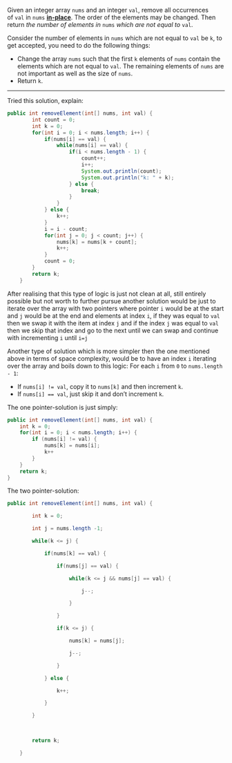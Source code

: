 Given an integer array `nums` and an integer `val`, remove all occurrences of `val` in `nums` [**in-place**](https://en.wikipedia.org/wiki/In-place_algorithm). The order of the elements may be changed. Then return _the number of elements in_ `nums` _which are not equal to_ `val`.

Consider the number of elements in `nums` which are not equal to `val` be `k`, to get accepted, you need to do the following things:

- Change the array `nums` such that the first `k` elements of `nums` contain the elements which are not equal to `val`. The remaining elements of `nums` are not important as well as the size of `nums`.
- Return `k`.
***
Tried this solution, explain:
```java
public int removeElement(int[] nums, int val) {
        int count = 0;
        int k = 0;
        for(int i = 0; i < nums.length; i++) {
            if(nums[i] == val) {
                while(nums[i] == val) {
                    if(i < nums.length - 1) {
                        count++;
                        i++;
                        System.out.println(count);
                        System.out.println("k: " + k);
                    } else {
                        break;
                    }
                }
            } else {
                k++;
            }
            i = i - count;
            for(int j = 0; j < count; j++) {
                nums[k] = nums[k + count];
                k++;
            }
            count = 0;
        }
        return k;
    }
```

After realising that this type of logic is just not clean at all, still entirely possible but not worth to further pursue another solution would be just to iterate over the array with two pointers where pointer `i` would be at the start and `j` would be at the end and elements at index `i`, if they was equal to `val` then we swap it with the item at index `j` and if the index `j` was equal to `val` then we skip that index and go to the next until we can swap and continue with incrementing `i` until `i=j`

Another type of solution which is more simpler then the one mentioned above in terms of space complexity, would be to have an index `i` iterating over the array and boils down to this logic:
For each `i` from `0` to `nums.length - 1`:
- If `nums[i] != val`, copy it to `nums[k]` and then increment `k`.
- If `nums[i] == val`, just skip it and don’t increment `k`. 

The one pointer-solution is just simply:
```java
public int removeElement(int[] nums, int val) {
	int k = 0;
	for(int i = 0; i < nums.length; i++) {
		if (nums[i] != val) {
			nums[k] = nums[i];
			k++
		}
	}
	return k;
}
```
The two pointer-solution:
```java
public int removeElement(int[] nums, int val) {

        int k = 0;

        int j = nums.length -1;

        while(k <= j) {

            if(nums[k] == val) {

                if(nums[j] == val) {

                    while(k <= j && nums[j] == val) {

                        j--;

                    }

                }

                if(k <= j) {

                    nums[k] = nums[j];

                    j--;

                }

            } else {

                k++;

            }

        }

  

        return k;

    }
```